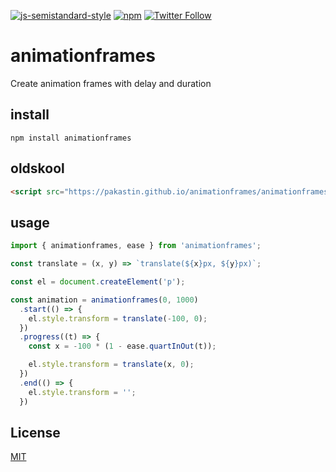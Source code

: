 [![js-semistandard-style](https://img.shields.io/badge/code%20style-semistandard-brightgreen.svg?maxAge=3600&style=flat-square)](https://github.com/Flet/semistandard)
[![npm](https://img.shields.io/npm/v/@pakastin/animationframes.svg?maxAge=60&style=flat-square)](https://www.npmjs.com/package/@pakastin/animationframes)
[![Twitter Follow](https://img.shields.io/twitter/follow/pakastin.svg?style=social&maxAge=3600)](https://twitter.com/pakastin)

# animationframes
Create animation frames with delay and duration

## install
    npm install animationframes

## oldskool
```html
<script src="https://pakastin.github.io/animationframes/animationframes.min.js"></script>
```

## usage

```js
import { animationframes, ease } from 'animationframes';

const translate = (x, y) => `translate(${x}px, ${y}px)`;

const el = document.createElement('p');

const animation = animationframes(0, 1000)
  .start(() => {
    el.style.transform = translate(-100, 0);
  })
  .progress((t) => {
    const x = -100 * (1 - ease.quartInOut(t));

    el.style.transform = translate(x, 0);
  })
  .end(() => {
    el.style.transform = '';
  })
```

## License
[MIT](https://github.com/pakastin/animationframes/blob/master/LICENSE)
